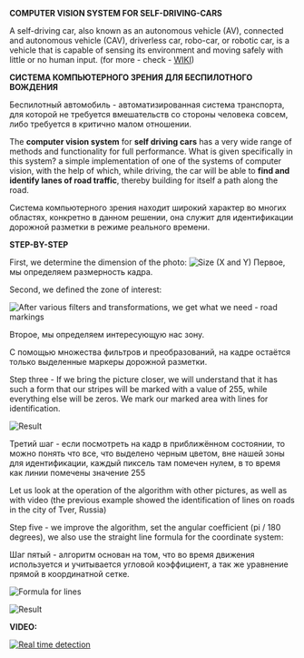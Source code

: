 **COMPUTER VISION SYSTEM FOR SELF-DRIVING-CARS**

A self-driving car, also known as an autonomous vehicle (AV), connected and autonomous vehicle (CAV), driverless car, robo-car, or robotic car, is a vehicle that is capable of sensing its environment and moving safely with little or no human input. (for more - check - [WIKI](https://en.wikipedia.org/wiki/Self-driving_car))

**СИСТЕМА КОМПЬЮТЕРНОГО ЗРЕНИЯ ДЛЯ БЕСПИЛОТНОГО ВОЖДЕНИЯ**
 
Беспилотный автомобиль - автоматизированная система транспорта, для которой не требуется вмешательств со стороны человека совсем, либо требуется в критично малом отношении.

The **computer vision system** for **self driving cars** has a very wide range of methods and functionality for full performance. What is given specifically in this system? a simple implementation of one of the systems of computer vision, with the help of which, while driving, the car will be able to **find and identify lanes of road traffic**, thereby building for itself a path along the road.

Система компьютерного зрения находит широкий характер во многих областях, конкретно в данном решении, она служит для идентификации дорожной разметки в режиме реального времени.

**STEP-BY-STEP**

First, we determine the dimension of the photo:
![Size (X and Y)](https://sun9-17.userapi.com/c854428/v854428154/192090/F0cBbsJaqTY.jpg)
Первое, мы определяем размерность кадра.

Second, we defined the zone of interest:

![After various filters and transformations, we get what we need - road markings](https://sun9-43.userapi.com/c854428/v854428154/1920b5/fze2dgVUql8.jpg)

Второе, мы определяем интересующую нас зону.

С помощью множества фильтров и преобразований, на кадре остаётся только выделенные маркеры дорожной разметки.

Step three - If we bring the picture closer, we will understand that it has such a form that our stripes will be marked with a value of 255, while everything else will be zeros. We mark our marked area with lines for identification.

![Result](https://sun9-44.userapi.com/c854428/v854428409/195fbb/yyZIKv2yTrc.jpg)

Третий шаг - если посмотреть на кадр в приближённом состоянии, то можно понять что все, что выделено черным цветом, вне нашей 
зоны для идентификации, каждый пиксель там помечен нулем, в то время как линии помечены значение 255

Let us look at the operation of the algorithm with other pictures, as well as with video (the previous example showed the identification of lines on roads in the city of Tver, Russia)

Step five - we improve the algorithm, set the angular coefficient (pi / 180 degrees), we also use the straight line formula for the coordinate system:

Шаг пятый - алгоритм основан на том, что во время движения используется и учитывается угловой коэффициент, а так же уравнение прямой в координатной сетке.

![Formula for lines](https://d321jvp1es5c6w.cloudfront.net/sites/default/files/imce-user-gen/a1m4l8image6.jpg)

![Result](https://sun9-15.userapi.com/c854428/v854428409/195ff6/tFjgCLEFD3M.jpg)


**VIDEO:**

<a href="https://j.gifs.com/q7pmBD.gif"><img src="https://j.gifs.com/q7pmBD.gif" title="Real time detection"/></a>
